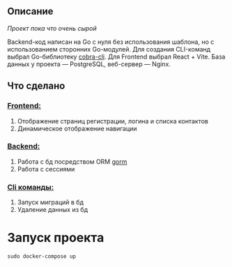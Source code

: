<h2>Описание</h2>
<p><em>Проект пока что очень сырой</em></p>
Backend-код написан на Go с нуля без использования шаблона, но с использованием сторонних Go-модулей. Для создания CLI-команд выбрал Go-библиотеку <a href="https://github.com/spf13/cobra">cobra-cli</a>. Для Frontend выбрал React + Vite. База данных у проекта — PostgreSQL, веб-сервер — Nginx.
<h2>Что сделано</h2>
<h3><a href="https://github.com/Alekssmv/GoChat/tree/main/src/Frontend">Frontend:</a></h3>
<ol>
  <li>Отображение страниц регистрации, логина и списка контактов</li>
  <li>Динамическое отображение навигации</li>
</ol>
<h3><a href="https://github.com/Alekssmv/GoChat/tree/main/src/Backend">Backend:</a></h3>
<ol>
  <li>Работа с бд посредством ORM <a href="https://github.com/go-gorm/gorm">gorm</a></li>
  <li>Работа с сессиями</li>
</ol>
<h3><a href="https://github.com/Alekssmv/GoChat/tree/main/src/Cli">Cli команды:</a></h3>
<ol>
  <li>Запуск миграций в бд</li>
  <li>Удаление данных из бд</li>
</ol>
<h1>Запуск проекта</h1>
<div id="code-container" style="position: relative;">
  <pre><code id="code-snippet">sudo docker-compose up</code></pre>
</div>
